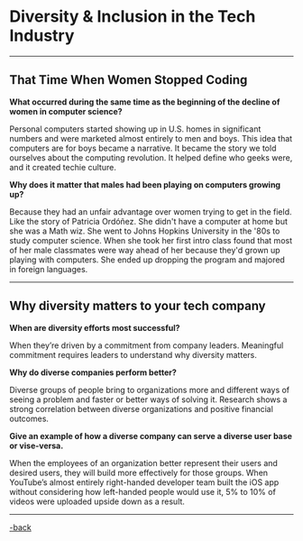 # Diversity & Inclusion in the Tech Industry

---

## That Time When Women Stopped Coding

**What occurred during the same time as the beginning of the decline of women in computer science?**

Personal computers started showing up in U.S. homes in significant numbers and were marketed almost entirely to men and boys. This idea that computers are for boys became a narrative. It became the story we told ourselves about the computing revolution. It helped define who geeks were, and it created techie culture.

**Why does it matter that males had been playing on computers growing up?**

Because they had an unfair advantage over women trying to get in the field. Like the story of Patricia Ordóñez. She didn't have a computer at home but she was a Math wiz. She went to Johns Hopkins University in the '80s to study computer science. When she took her first intro class found that most of her male classmates were way ahead of her because they'd grown up playing with computers. She ended up dropping the program and majored in foreign languages.

---

## Why diversity matters to your tech company

**When are diversity efforts most successful?**

When they’re driven by a commitment from company leaders. Meaningful commitment requires leaders to understand why diversity matters.

**Why do diverse companies perform better?**

Diverse groups of people bring to organizations more and different ways of seeing a problem and faster or better ways of solving it. Research shows a strong correlation between diverse organizations and positive financial outcomes.

**Give an example of how a diverse company can serve a diverse user base or vise-versa.**

When the employees of an organization better represent their users and desired users, they will build more effectively for those groups. When YouTube’s almost entirely right-handed developer team built the iOS app without considering how left-handed people would use it, 5% to 10% of videos were uploaded upside down as a result.

---

[-back](https://alexriverau.github.io/reading-notes/code301)
